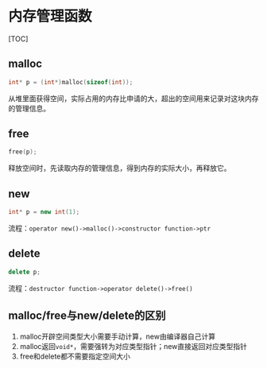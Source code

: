 # 内存管理函数

[TOC]



## malloc

```c
int* p = (int*)malloc(sizeof(int));
```

从堆里面获得空间，实际占用的内存比申请的大，超出的空间用来记录对这块内存的管理信息。



## free

```c
free(p);
```

释放空间时，先读取内存的管理信息，得到内存的实际大小，再释放它。



## new

```c++
int* p = new int(1);
```

流程：`operator new()->malloc()->constructor function->ptr`



## delete

```c++
delete p;
```

流程：`destructor function->operator delete()->free()`



## malloc/free与new/delete的区别

1. malloc开辟空间类型大小需要手动计算，new由编译器自己计算
2. malloc返回`void*`，需要强转为对应类型指针；new直接返回对应类型指针
3. free和delete都不需要指定空间大小
